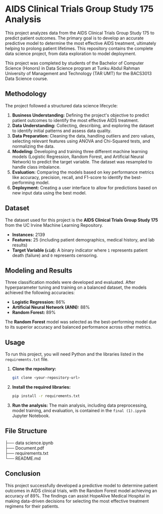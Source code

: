 # AIDS Clinical Trials Group Study 175 Analysis

This project analyzes data from the AIDS Clinical Trials Group Study 175 to predict patient outcomes. The primary goal is to develop an accurate predictive model to determine the most effective AIDS treatment, ultimately helping to prolong patient lifetimes. This repository contains the complete data science project, from data exploration to model deployment.

This project was completed by students of the Bachelor of Computer Science (Honors) in Data Science program at Tunku Abdul Rahman University of Management and Technology (TAR UMT) for the BACS3013 Data Science course.

## Methodology

The project followed a structured data science lifecycle:

1.  **Business Understanding:** Defining the project's objective to predict patient outcomes to identify the most effective AIDS treatment.
2.  **Data Understanding:** Collecting, describing, and exploring the dataset to identify initial patterns and assess data quality.
3.  **Data Preparation:** Cleaning the data, handling outliers and zero values, selecting relevant features using ANOVA and Chi-Squared tests, and normalizing the data.
4.  **Modeling:** Developing and training three different machine learning models (Logistic Regression, Random Forest, and Artificial Neural Network) to predict the target variable. The dataset was resampled to handle class imbalance.
5.  **Evaluation:** Comparing the models based on key performance metrics like accuracy, precision, recall, and F1-score to identify the best-performing model.
6.  **Deployment:** Creating a user interface to allow for predictions based on new input data using the best model.

## Dataset

The dataset used for this project is the **AIDS Clinical Trials Group Study 175** from the UC Irvine Machine Learning Repository.

* **Instances:** 2139
* **Features:** 25 (including patient demographics, medical history, and lab results)
* **Target Variable (`cid`):** A binary indicator where `1` represents patient death (failure) and `0` represents censoring.

## Modeling and Results

Three classification models were developed and evaluated. After hyperparameter tuning and training on a balanced dataset, the models achieved the following accuracies:

* **Logistic Regression:** 86%
* **Artificial Neural Network (ANN):** 88%
* **Random Forest:** 89%

The **Random Forest** model was selected as the best-performing model due to its superior accuracy and balanced performance across other metrics.

## Usage

To run this project, you will need Python and the libraries listed in the `requirements.txt` file.

1.  **Clone the repository:**
    ```bash
    git clone <your-repository-url>
    ```
2.  **Install the required libraries:**
    ```bash
    pip install -r requirements.txt
    ```
3.  **Run the analysis:**
    The main analysis, including data preprocessing, model training, and evaluation, is contained in the `final (1).ipynb` Jupyter Notebook.

## File Structure             
├── data science.ipynb         
├── Document.pdf  
├── requirements.txt        
└── README.md                

## Conclusion

This project successfully developed a predictive model to determine patient outcomes in AIDS clinical trials, with the Random Forest model achieving an accuracy of 89%. The findings can assist HopeAlive Medical Hospital in making data-driven decisions for selecting the most effective treatment regimens for their patients.
